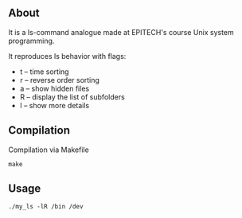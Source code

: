 ## About
It is a ls-command analogue made at EPITECH's course Unix system programming.


It reproduces ls behavior with flags:

 - t – time sorting
 - r – reverse order sorting
 - a – show hidden files
 - R – display the list of subfolders
 - l – show more details

## Compilation
Compilation via Makefile

    make

 ## Usage


    ./my_ls -lR /bin /dev
